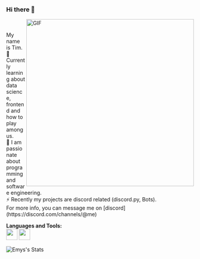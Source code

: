 ### Hi there 🌈
<img align="right" width="450px" alt="GIF" src="https://miro.medium.com/max/480/0*tWkX7jycteZn1qbC.gif" />
<br>
<br> My name is Tim. 
<br> 🔭 Currently learning about data science, frontend and how to play among us.
<br> 🌱 I am passionate about programming and software engineering.
<br> ⚡ Recently my projects are discord related (discord.py, Bots).
<br> For more info, you can message me on [discord](https://discord.com/channels/@me)

**Languages and Tools:**  
<code><img height="30" src="https://www.iconfinder.com/data/icons/logos-and-brands-adobe/512/267_Python-512.png"></code>
<code><img height="30" src="https://www.flaticon.com/svg/static/icons/svg/226/226777.svg"></code>

![Emys's Stats](https://github-readme-stats.vercel.app/api?username=shizdev&show_icons=true&theme=radical)

